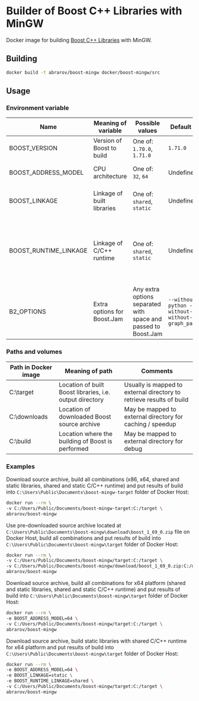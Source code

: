 # Builder of Boost C++ Libraries with MinGW

Docker image for building [Boost C++ Libraries](http://www.boost.org/) with MinGW.

## Building

```bash
docker build -t abrarov/boost-mingw docker/boost-mingw/src
```

## Usage

### Environment variable

| Name | Meaning of variable | Possible values | Default value | Comments |
|------|---------------------|-----------------|---------------|----------|
| BOOST_VERSION | Version of Boost to build | One of: `1.70.0`, `1.71.0` | `1.71.0` | |
| BOOST_ADDRESS_MODEL | CPU architecture | One of: `32`, `64` | Undefined | When undefined then both `64` and `32` (in the same order) are built |
| BOOST_LINKAGE | Linkage of built libraries | One of: `shared`, `static` | Undefined | When undefined then both `shared` and `static` (in the same order) are built |
| BOOST_RUNTIME_LINKAGE | Linkage of C/C++ runtime | One of: `shared`, `static` | Undefined | When undefined then both `shared` and `static` (in the same order) are built, when `BOOST_LINKAGE` is `shared` then `static` value of `BOOST_RUNTIME_LINKAGE` is ignored |
| B2_OPTIONS | Extra options for Boost.Jam | Any extra options separated with space and passed to Boost.Jam | `--without-python --without-mpi --without-graph_parallel` | | 

### Paths and volumes

| Path in Docker image | Meaning of path | Comments |
|----------------------|-----------------|----------|
| C:\target | Location of built Boost libraries, i.e. output directory | Usually is mapped to external directory to retrieve results of build |
| C:\downloads | Location of downloaded Boost source archive | May be mapped to external directory for caching / speedup |
| C:\build | Location where the building of Boost is performed | May be mapped to external directory for debug |

### Examples

Download source archive, build all combinations (x86, x64, shared and static libraries, shared and static C/C++ runtime) 
and put results of build into `C:\Users\Public\Documents\boost-mingw-target` folder of Docker Host:  

```bash
docker run --rm \
-v C:/Users/Public/Documents/boost-mingw-target:C:/target \
abrarov/boost-mingw
```
 
Use pre-downloaded source archive located at `C:\Users\Public\Documents\boost-mingw\download\boost_1_69_0.zip` file 
on Docker Host, build all combinations and put results of build into `C:\Users\Public\Documents\boost-mingw\target` 
folder of Docker Host:
 
```bash
docker run --rm \
-v C:/Users/Public/Documents/boost-mingw/target:C:/target \
-v C:/Users/Public/Documents/boost-mingw/download/boost_1_69_0.zip:C:/download/boost_1_69_0.zip \
abrarov/boost-mingw
```

Download source archive, build all combinations for x64 platform (shared and static libraries, shared and static C/C++ runtime) 
and put results of build into `C:\Users\Public\Documents\boost-mingw\target` folder of Docker Host:

```bash
docker run --rm \
-e BOOST_ADDRESS_MODEL=64 \
-v C:/Users/Public/Documents/boost-mingw/target:C:/target \
abrarov/boost-mingw
```

Download source archive, build static libraries with shared C/C++ runtime for x64 platform and put results of build into 
`C:\Users\Public\Documents\boost-mingw\target` folder of Docker Host:

```bash
docker run --rm \
-e BOOST_ADDRESS_MODEL=64 \
-e BOOST_LINKAGE=static \
-e BOOST_RUNTIME_LINKAGE=shared \
-v C:/Users/Public/Documents/boost-mingw/target:C:/target \
abrarov/boost-mingw
```
